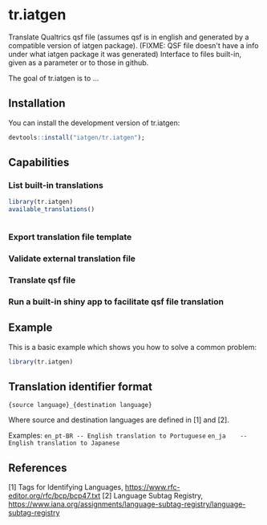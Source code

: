 
# tr.iatgen

Translate Qualtrics qsf file (assumes qsf is in english and generated by a compatible version of iatgen package).
(FIXME: QSF file doesn't have a info under what iatgen package it was generated)
Interface to files built-in, given as a parameter or to those in github.

<!-- badges: start -->
<!-- badges: end -->

The goal of tr.iatgen is to ...

## Installation

You can install the development version of tr.iatgen:

``` r
devtools::install("iatgen/tr.iatgen");
```

## Capabilities

### List built-in translations

``` r
library(tr.iatgen)
available_translations()
```

``` output

```

### Export translation file template

### Validate external translation file

### Translate qsf file

### Run a built-in shiny app to facilitate qsf file translation


## Example

This is a basic example which shows you how to solve a common problem:

``` r
library(tr.iatgen)

```

## Translation identifier format

```{source language}_{destination language}```

Where source and destination languages are defined in [1] and [2].

Examples:
```en_pt-BR -- English translation to Portuguese``` 
```en_ja    -- English translation to Japanese``` 


## References

[1] Tags for Identifying Languages, https://www.rfc-editor.org/rfc/bcp/bcp47.txt
[2] Language Subtag Registry, https://www.iana.org/assignments/language-subtag-registry/language-subtag-registry

